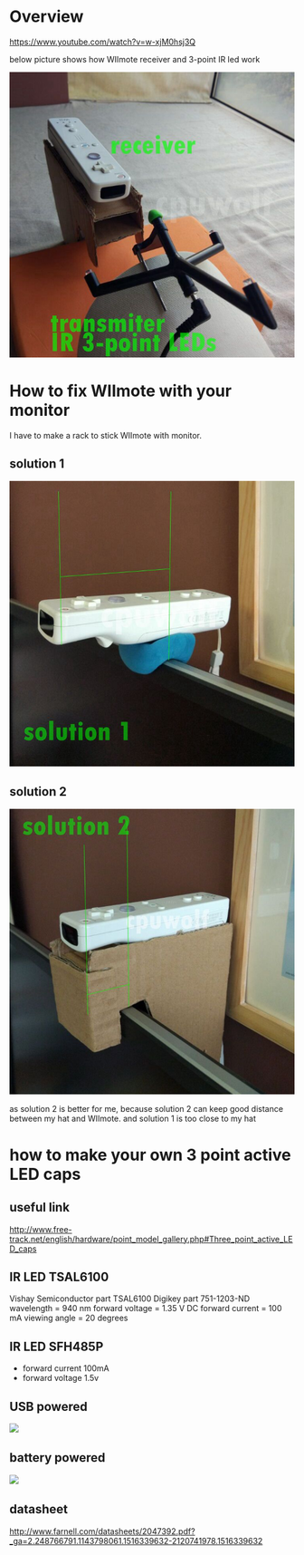 # Overview

https://www.youtube.com/watch?v=w-xjM0hsj3Q

below picture shows how WIImote receiver and 3-point IR led work

![](https://github.com/cpuwolf/tracker-wii-pt/blob/v2.3.9/doc/wiimote_how.jpg)

# How to fix WIImote with your monitor

I have to make a rack to stick WIImote with monitor.

## solution 1
![](https://github.com/cpuwolf/tracker-wii-pt/blob/v2.3.9/doc/wiimote_rack1.jpg)
## solution 2
![](https://github.com/cpuwolf/tracker-wii-pt/blob/v2.3.9/doc/wiimote_rack2.jpg)

as solution 2 is better for me, because solution 2 can keep good distance between my hat and WIImote. and solution 1 is too close to my hat

# how to make your own 3 point active LED caps

## useful link

http://www.free-track.net/english/hardware/point_model_gallery.php#Three_point_active_LED_caps

## IR LED TSAL6100
Vishay Semiconductor part TSAL6100 
Digikey part 751-1203-ND 
wavelength = 940 nm
forward voltage = 1.35 V
DC forward current = 100 mA
viewing angle = 20 degrees


## IR LED SFH485P

* forward current 100mA
* forward voltage 1.5v
## USB powered
![](http://shop.strato.de/WebRoot/Store4/Shops/15485180/5085/1AD5/ECCC/F5CA/9F01/C0A8/28B8/72DA/Free-Track-5-Volt-power-source-USB-adaptor-computer.jpg)
## battery powered
![](https://shop.strato.de/WebRoot/Store4/Shops/15485180/4F74/4CD0/7843/4DBD/8161/C0A8/28BD/7931/SFH485p_setup.jpg)

## datasheet

http://www.farnell.com/datasheets/2047392.pdf?_ga=2.248766791.1143798061.1516339632-2120741978.1516339632
